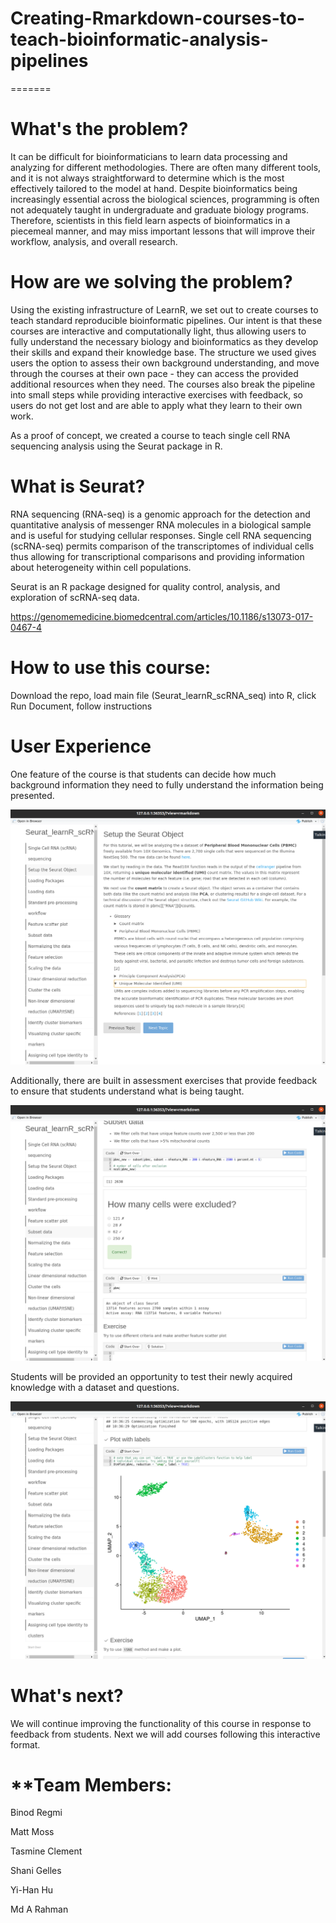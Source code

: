 # Creating-Rmarkdown-courses-to-teach-bioinformatic-analysis-pipelines


=======

# **What's the problem?**

It can be difficult for bioinformaticians to learn data processing and analyzing for different methodologies. There are often many different tools, and it is not always straightforward to determine which is the most effectively tailored to the model at hand. Despite bioinformatics being increasingly essential across the biological sciences, programming is often not adequately taught in undergraduate and graduate biology programs. Therefore, scientists in this field learn aspects of bioinformatics in a piecemeal manner, and may miss important lessons that will improve their workflow, analysis, and overall research.

# **How are we solving the problem?**

Using the existing infrastructure of LearnR, we set out to create courses to teach standard reproducible bioinformatic pipelines. Our intent is that these courses are interactive and computationally light, thus allowing users to fully understand the necessary biology and bioinformatics as they develop their skills and expand their knowledge base. The structure we used gives users the option to assess their own background understanding, and move through the courses at their own pace - they can access the provided additional resources when they need. The courses also break the pipeline into small steps while providing interactive exercises with feedback, so users do not get lost and are able to apply what they learn to their own work. 

As a proof of concept, we created a course to teach single cell RNA sequencing analysis using the Seurat package in R. 

# **What is Seurat?**

RNA sequencing (RNA-seq) is a genomic approach for the detection and quantitative analysis of messenger RNA molecules in a biological sample and is useful for studying cellular responses. Single cell RNA sequencing (scRNA-seq) permits comparison of the transcriptomes of individual cells thus allowing for transcriptional comparisons and providing information about heterogeneity within cell populations. 

Seurat is an R package designed for quality control, analysis, and exploration of scRNA-seq data.

https://genomemedicine.biomedcentral.com/articles/10.1186/s13073-017-0467-4

# **How to use this course:**
Download the repo, load main file (Seurat_learnR_scRNA_seq) into R, click Run Document, follow instructions

# **User Experience**

One feature of the course is that students can decide how much background information they need to fully understand the information being presented.

![Background Info](https://github.com/STRIDES-Codes/Creating-Rmarkdown-courses-to-teach-bioinformatic-analysis-pipelines/blob/main/Screenshots/BackgroundInfoDropdown.png)

Additionally, there are built in assessment exercises that provide feedback to ensure that students understand what is being taught.

![Interactivity](https://github.com/STRIDES-Codes/Creating-Rmarkdown-courses-to-teach-bioinformatic-analysis-pipelines/blob/main/Screenshots/MC_Interactivity.png)

Students will be provided an opportunity to test their newly acquired knowledge with a dataset and questions. 

![Labels Exercise](https://github.com/STRIDES-Codes/Creating-Rmarkdown-courses-to-teach-bioinformatic-analysis-pipelines/blob/main/Screenshots/AddLabels_Exercise.png)

# **What's next?**

We will continue improving the functionality of this course in response to feedback from students. Next we will add courses following this interactive format.

# **Team Members: 

Binod Regmi

Matt Moss

Tasmine Clement

Shani Gelles

Yi-Han Hu

Md A Rahman
